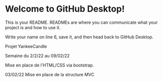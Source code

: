 # Welcome to GitHub Desktop!

This is your README. READMEs are where you can communicate what your project is and how to use it.

Write your name on line 6, save it, and then head back to GitHub Desktop.

Projet YankeeCandle

Semaine du 2/2/22 au 09/02/22

Mise en place de l'HTML/CSS via bootstrap.

03/02/22 Mise en place de la structure MVC